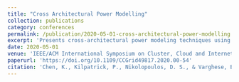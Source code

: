 ```yaml
---
title: "Cross Architectural Power Modelling"
collection: publications
category: conferences
permalink: /publication/2020-05-01-cross-architectural-power-modelling
excerpt: 'Presents cross-architectural power modeling techniques using hardware counters and noise filtering to enable accurate power prediction across different processor architectures.'
date: 2020-05-01
venue: 'IEEE/ACM International Symposium on Cluster, Cloud and Internet Computing (CCGRID)'
paperurl: 'https://doi.org/10.1109/CCGrid49817.2020.00-54'
citation: 'Chen, K., Kilpatrick, P., Nikolopoulos, D. S., & Varghese, B. (2020). &quot;Cross Architectural Power Modelling.&quot; In <i>2020 20th IEEE/ACM International Symposium on Cluster, Cloud and Internet Computing (CCGRID)</i>, 390-399. https://doi.org/10.1109/CCGrid49817.2020.00-54'
---
```

